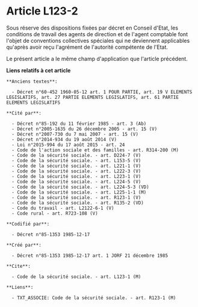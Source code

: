 # Article L123-2

Sous réserve des dispositions fixées par décret en Conseil d'Etat, les conditions de travail des agents de direction et de
l'agent comptable font l'objet de conventions collectives spéciales qui ne deviennent applicables qu'après avoir reçu
l'agrément de l'autorité compétente de l'Etat. 

Le présent article a le même champ d'application que l'article précédent.

**Liens relatifs à cet article**

	**Anciens textes**:

	  - Décret n°60-452 1960-05-12 art. 1 POUR PARTIE, art. 19 V ELEMENTS LEGISLATIFS, art. 27 PARTIE ELEMENTS LEGISLATIFS, art. 61 PARTIE ELEMENTS LEGISLATIFS

	**Cité par**:

	  - Décret n°85-192 du 11 février 1985 - art. 3 (Ab)
	  - Décret n°2005-1635 du 26 décembre 2005 - art. 15 (V)
	  - Décret n°2007-730 du 7 mai 2007 - art. 15 (V)
	  - Décret n°2014-934 du 19 août 2014 (V)
	  - Loi n°2015-994 du 17 août 2015 - art. 24
	  - Code de l'action sociale et des familles - art. R314-200 (M)
	  - Code de la sécurité sociale. - art. D224-7 (V)
	  - Code de la sécurité sociale. - art. L153-5 (V)
	  - Code de la sécurité sociale. - art. L221-1 (V)
	  - Code de la sécurité sociale. - art. L222-3 (V)
	  - Code de la sécurité sociale. - art. L223-1 (V)
	  - Code de la sécurité sociale. - art. L224-5 (V)
	  - Code de la sécurité sociale. - art. L224-5-3 (VD)
	  - Code de la sécurité sociale. - art. L225-1-1 (M)
	  - Code de la sécurité sociale. - art. R123-1 (V)
	  - Code de la sécurité sociale. - art. R135-2 (VD)
	  - Code du travail - art. L2122-6-1 (V)
	  - Code rural - art. R723-108 (V)

	**Codifié par**:

	  - Décret n°85-1353 1985-12-17

	**Créé par**:

	  - Décret n°85-1353 1985-12-17 art. 1 JORF 21 décembre 1985

	**Cite**:

	  - Code de la sécurité sociale. - art. L123-1 (M)

	**Liens**:

	  - TXT_ASSOCIE: Code de la sécurité sociale. - art. R123-1 (M)
